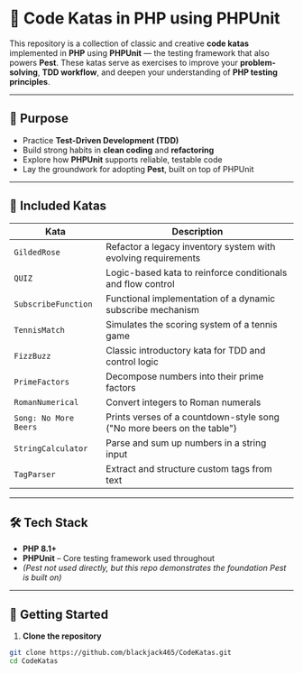 # 🧪 Code Katas in PHP using PHPUnit

This repository is a collection of classic and creative **code katas** implemented in **PHP** using **PHPUnit** — the testing framework that also powers **Pest**. These katas serve as exercises to improve your **problem-solving**, **TDD workflow**, and deepen your understanding of **PHP testing principles**.

---

## 🎯 Purpose

- Practice **Test-Driven Development (TDD)**  
- Build strong habits in **clean coding** and **refactoring**  
- Explore how **PHPUnit** supports reliable, testable code  
- Lay the groundwork for adopting **Pest**, built on top of PHPUnit  

---

## 🧩 Included Katas

| Kata                       | Description |
|---------------------------|-------------|
| `GildedRose`              | Refactor a legacy inventory system with evolving requirements |
| `QUIZ`                    | Logic-based kata to reinforce conditionals and flow control |
| `SubscribeFunction`       | Functional implementation of a dynamic subscribe mechanism |
| `TennisMatch`             | Simulates the scoring system of a tennis game |
| `FizzBuzz`                | Classic introductory kata for TDD and control logic |
| `PrimeFactors`            | Decompose numbers into their prime factors |
| `RomanNumerical`          | Convert integers to Roman numerals |
| `Song: No More Beers`     | Prints verses of a countdown-style song ("No more beers on the table") |
| `StringCalculator`        | Parse and sum up numbers in a string input |
| `TagParser`               | Extract and structure custom tags from text |

---

## 🛠️ Tech Stack

- **PHP 8.1+**
- **PHPUnit** – Core testing framework used throughout  
- *(Pest not used directly, but this repo demonstrates the foundation Pest is built on)*

---

## 🚀 Getting Started

1. **Clone the repository**
```bash
git clone https://github.com/blackjack465/CodeKatas.git
cd CodeKatas
